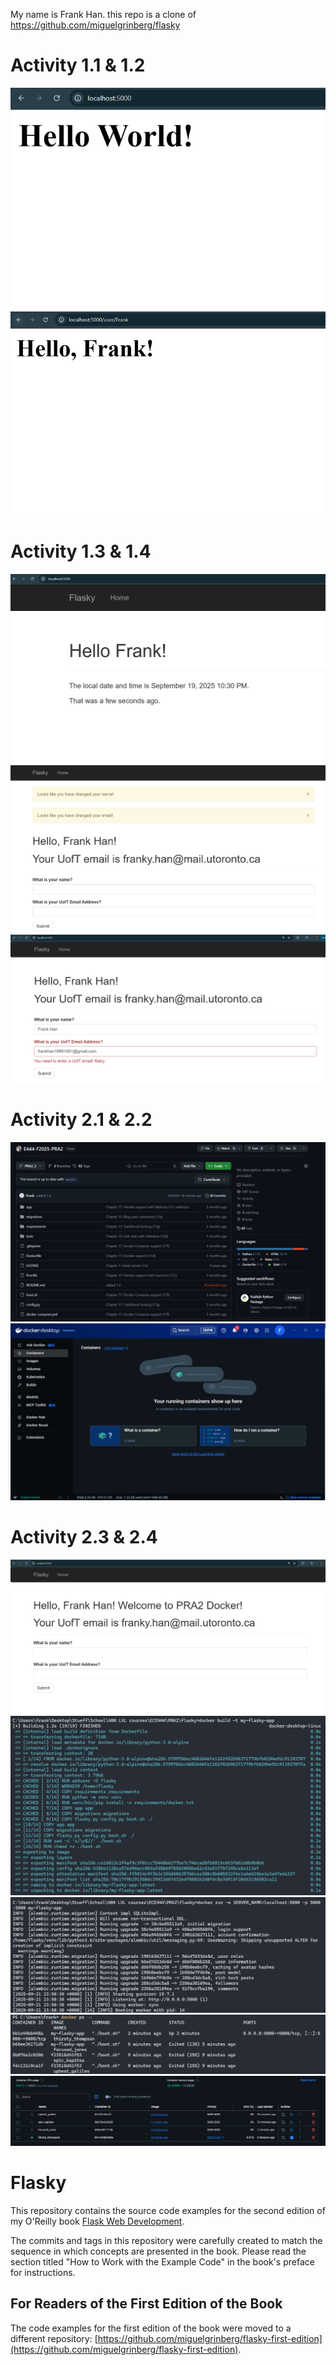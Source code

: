 My name is Frank Han. this repo is a clone of
https://github.com/miguelgrinberg/flasky

# Activity 1.1 & 1.2
![alt text](image.png)
![alt text](image-1.png)

# Activity 1.3 & 1.4
![alt text](image-3.png)
![alt text](image-4.png)
![alt text](image-5.png)

# Activity 2.1 & 2.2
![alt text](image-6.png)
![alt text](image-7.png)

# Activity 2.3 & 2.4
![alt text](image-8.png)
![alt text](image-12.png)
![alt text](image-11.png)
![alt text](image-9.png)
![alt text](image-10.png)

Flasky
======

This repository contains the source code examples for the second edition of my O'Reilly book [Flask Web Development](http://www.flaskbook.com).

The commits and tags in this repository were carefully created to match the sequence in which concepts are presented in the book. Please read the section titled "How to Work with the Example Code" in the book's preface for instructions.

For Readers of the First Edition of the Book
--------------------------------------------

The code examples for the first edition of the book were moved to a different repository: [https://github.com/miguelgrinberg/flasky-first-edition](https://github.com/miguelgrinberg/flasky-first-edition).
